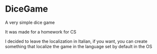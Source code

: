 # DiceGame
A very simple dice game

It was made for a homework for CS

I decided to leave the localization in Italian, if you want, you can create something that localize the game in the language set by default in the OS
